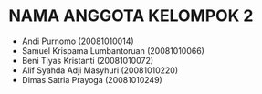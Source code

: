 # NAMA ANGGOTA KELOMPOK 2
* Andi Purnomo (20081010014)
* Samuel Krispama Lumbantoruan (20081010066)
* Beni Tiyas Kristanti (20081010072) 
* Alif Syahda Adji Masyhuri (20081010220) 
* Dimas Satria Prayoga (20081010249)
